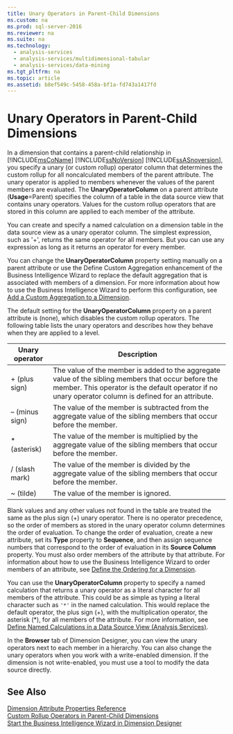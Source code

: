 ```yaml
---
title: Unary Operators in Parent-Child Dimensions
ms.custom: na
ms.prod: sql-server-2016
ms.reviewer: na
ms.suite: na
ms.technology: 
  - analysis-services
  - analysis-services/multidimensional-tabular
  - analysis-services/data-mining
ms.tgt_pltfrm: na
ms.topic: article
ms.assetid: b8ef549c-5458-458a-bf1a-fd743a1417fd
---
```

# Unary Operators in Parent-Child Dimensions
  In a dimension that contains a parent\-child relationship in [!INCLUDE[msCoName](../../Token/Other/msCoName_md.md)] [!INCLUDE[ssNoVersion](../../Token/Other/ssNoVersion_md.md)] [!INCLUDE[ssASnoversion](../../Token/Other/ssASnoversion_md.md)], you specify a unary \(or custom rollup\) operator column that determines the custom rollup for all noncalculated members of the parent attribute. The unary operator is applied to members whenever the values of the parent members are evaluated. The **UnaryOperatorColumn** on a parent attribute \(**Usage**\=Parent\) specifies the column of a table in the data source view that contains unary operators. Values for the custom rollup operators that are stored in this column are applied to each member of the attribute.  
  
 You can create and specify a named calculation on a dimension table in the data source view as a unary operator column. The simplest expression, such as '\+', returns the same operator for all members. But you can use any expression as long as it returns an operator for every member.  
  
 You can change the **UnaryOperatorColumn** property setting manually on a parent attribute or use the Define Custom Aggregation enhancement of the Business Intelligence Wizard to replace the default aggregation that is associated with members of a dimension. For more information about how to use the Business Intelligence Wizard to perform this configuration, see [Add a Custom Aggregation to a Dimension](../../Topics/TopicNameContainA/Add-a-Custom-Aggregation-to-a-Dimension.md).  
  
 The default setting for the **UnaryOperatorColumn** property on a parent attribute is \(none\), which disables the custom rollup operators. The following table lists the unary operators and describes how they behave when they are applied to a level.  
  
|Unary operator|Description|  
|--------------------|-----------------|  
|\+ \(plus sign\)|The value of the member is added to the aggregate value of the sibling members that occur before the member. This operator is the default operator if no unary operator column is defined for an attribute.|  
|– \(minus sign\)|The value of the member is subtracted from the aggregate value of the sibling members that occur before the member.|  
|\* \(asterisk\)|The value of the member is multiplied by the aggregate value of the sibling members that occur before the member.|  
|\/ \(slash mark\)|The value of the member is divided by the aggregate value of the sibling members that occur before the member.|  
|~ \(tilde\)|The value of the member is ignored.|  
  
 Blank values and any other values not found in the table are treated the same as the plus sign \(\+\) unary operator. There is no operator precedence, so the order of members as stored in the unary operator column determines the order of evaluation. To change the order of evaluation, create a new attribute, set its **Type** property to **Sequence**, and then assign sequence numbers that correspond to the order of evaluation in its **Source Column** property. You must also order members of the attribute by that attribute. For information about how to use the Business Intelligence Wizard to order members of an attribute, see [Define the Ordering for a Dimension](../../Topics/TopicNameContainA/Define-the-Ordering-for-a-Dimension.md).  
  
 You can use the **UnaryOperatorColumn** property to specify a named calculation that returns a unary operator as a literal character for all members of the attribute. This could be as simple as typing a literal character such as `'*'` in the named calculation. This would replace the default operator, the plus sign \(\+\), with the multiplication operator, the asterisk \(\*\), for all members of the attribute. For more information, see [Define Named Calculations in a Data Source View &#40;Analysis Services&#41;](../../Topics/TopicNameContainA/Define-Named-Calculations-in-a-Data-Source-View--Analysis-Services-.md).  
  
 In the **Browser** tab of Dimension Designer, you can view the unary operators next to each member in a hierarchy. You can also change the unary operators when you work with a write\-enabled dimension. If the dimension is not write\-enabled, you must use a tool to modify the data source directly.  
  
## See Also  
 [Dimension Attribute Properties Reference](../../Topics/TopicNameNotContainA/Dimension-Attribute-Properties-Reference.md)   
 [Custom Rollup Operators in Parent-Child Dimensions](../../Topics/TopicNameNotContainA/Custom-Rollup-Operators-in-Parent-Child-Dimensions.md)   
 [Start the Business Intelligence Wizard in Dimension Designer](../../Topics/TopicNameNotContainA/Start-the-Business-Intelligence-Wizard-in-Dimension-Designer.md)  
  
  